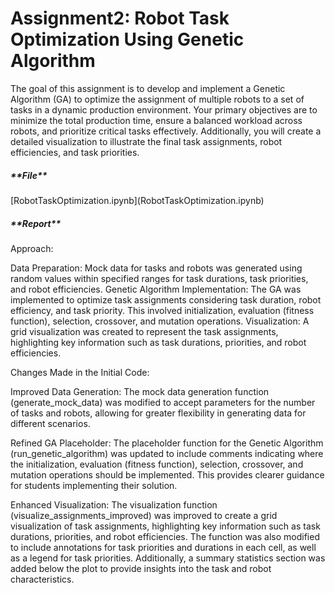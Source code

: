 # Assignment2: Robot Task Optimization Using Genetic Algorithm
The goal of this assignment is to develop and implement a Genetic Algorithm (GA) to optimize the
assignment of multiple robots to a set of tasks in a dynamic production environment. Your primary
objectives are to minimize the total production time, ensure a balanced workload across robots, and
prioritize critical tasks effectively. Additionally, you will create a detailed visualization to illustrate the final
task assignments, robot efficiencies, and task priorities.

<h5>**File**</h5>
[RobotTaskOptimization.ipynb](RobotTaskOptimization.ipynb)

<h5>**Report**</h5>

Approach:

Data Preparation: Mock data for tasks and robots was generated using random values within specified ranges for task durations, task priorities, and robot efficiencies.
Genetic Algorithm Implementation: The GA was implemented to optimize task assignments considering task duration, robot efficiency, and task priority. This involved initialization, evaluation (fitness function), selection, crossover, and mutation operations.
Visualization: A grid visualization was created to represent the task assignments, highlighting key information such as task durations, priorities, and robot efficiencies.

Changes Made in the Initial Code:

Improved Data Generation: The mock data generation function (generate_mock_data) was modified to accept parameters for the number of tasks and robots, allowing for greater flexibility in generating data for different scenarios.

Refined GA Placeholder: The placeholder function for the Genetic Algorithm (run_genetic_algorithm) was updated to include comments indicating where the initialization, evaluation (fitness function), selection, crossover, and mutation operations should be implemented. This provides clearer guidance for students implementing their solution.

Enhanced Visualization: The visualization function (visualize_assignments_improved) was improved to create a grid visualization of task assignments, highlighting key information such as task durations, priorities, and robot efficiencies. The function was also modified to include annotations for task priorities and durations in each cell, as well as a legend for task priorities. Additionally, a summary statistics section was added below the plot to provide insights into the task and robot characteristics.

